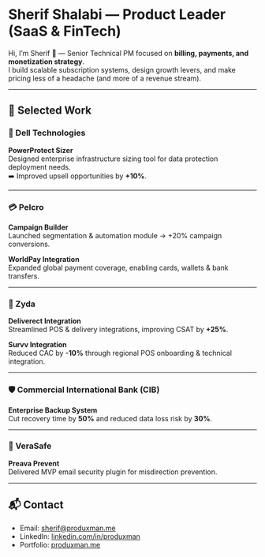 # Sherif Shalabi — Product Leader (SaaS & FinTech)

Hi, I’m Sherif 👋 — Senior Technical PM focused on **billing, payments, and monetization strategy**.  
I build scalable subscription systems, design growth levers, and make pricing less of a headache (and more of a revenue stream).

---

## 🚀 Selected Work

### 💾 Dell Technologies
**PowerProtect Sizer**  
Designed enterprise infrastructure sizing tool for data protection deployment needs.  
➡️ Improved upsell opportunities by **+10%**.

---

### 💳 Pelcro
**Campaign Builder**  
Launched segmentation & automation module → +20% campaign conversions.  

**WorldPay Integration**  
Expanded global payment coverage, enabling cards, wallets & bank transfers.  

---

### 🍔 Zyda
**Deliverect Integration**  
Streamlined POS & delivery integrations, improving CSAT by **+25%**.  

**Survv Integration**  
Reduced CAC by **-10%** through regional POS onboarding & technical integration.

---

### 🛡️ Commercial International Bank (CIB)
**Enterprise Backup System**  
Cut recovery time by **50%** and reduced data loss risk by **30%**.  

---

### 🔐 VeraSafe
**Preava Prevent**  
Delivered MVP email security plugin for misdirection prevention.

---

## 📬 Contact
- Email: [sherif@produxman.me](mailto:sherif@produxman.me)  
- LinkedIn: [linkedin.com/in/produxman](https://www.linkedin.com/in/produxman/)  
- Portfolio: [produxman.me](https://produxman.me)  
